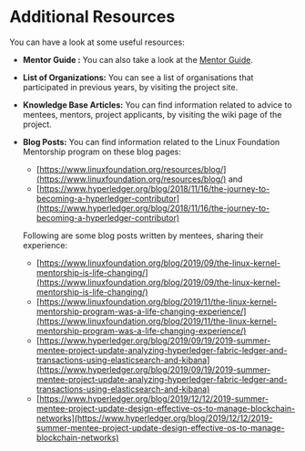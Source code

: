 # Additional Resources

You can have a look at some useful resources:

* **Mentor Guide :** You can also take a look at the [Mentor Guide](../mentor-guide/).
* **List of Organizations:** You can see a list of organisations that participated in previous years, by visiting the project site.
* **Knowledge Base Articles:** You can find information related to advice to mentees, mentors, project applicants, by visiting the wiki page of the project.
* **Blog Posts:** You can find information related to the Linux Foundation Mentorship program on these blog pages: 

  * [https://www.linuxfoundation.org/resources/blog/](https://www.linuxfoundation.org/resources/blog/) and
  * [https://www.hyperledger.org/blog/2018/11/16/the-journey-to-becoming-a-hyperledger-contributor](https://www.hyperledger.org/blog/2018/11/16/the-journey-to-becoming-a-hyperledger-contributor)

  Following are some blog posts written by mentees, sharing their experience:

  * [https://www.linuxfoundation.org/blog/2019/09/the-linux-kernel-mentorship-is-life-changing/](https://www.linuxfoundation.org/blog/2019/09/the-linux-kernel-mentorship-is-life-changing/)
  * [https://www.linuxfoundation.org/blog/2019/11/the-linux-kernel-mentorship-program-was-a-life-changing-experience/](https://www.linuxfoundation.org/blog/2019/11/the-linux-kernel-mentorship-program-was-a-life-changing-experience/)
  * [https://www.hyperledger.org/blog/2019/09/19/2019-summer-mentee-project-update-analyzing-hyperledger-fabric-ledger-and-transactions-using-elasticsearch-and-kibana](https://www.hyperledger.org/blog/2019/09/19/2019-summer-mentee-project-update-analyzing-hyperledger-fabric-ledger-and-transactions-using-elasticsearch-and-kibana)
  * [https://www.hyperledger.org/blog/2019/12/12/2019-summer-mentee-project-update-design-effective-os-to-manage-blockchain-networks](https://www.hyperledger.org/blog/2019/12/12/2019-summer-mentee-project-update-design-effective-os-to-manage-blockchain-networks)

